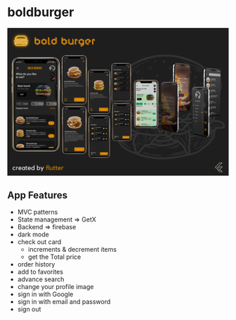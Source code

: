 # boldburger

![boldburger](app_github_bg.png)


## App Features

- MVC patterns
- State management => GetX 
- Backend  => firebase 
- dark mode
- check out card 
    - increments & decrement items 
    - get the Total price 
- order history 
- add to favorites
- advance search 
- change your profile image 
- sign in with Google 
- sign in with email and password 
- sign out 